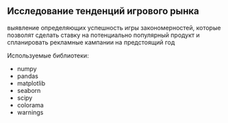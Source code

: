 ## Исследование тенденций игрового рынка

выявление определяющих успешность игры закономерностей, которые позволят сделать ставку на потенциально популярный продукт и спланировать рекламные кампании на предстоящий год

Используемые библиотеки:

-   numpy
-   pandas
-   matplotlib
-   seaborn
-   scipy
-   colorama
-   warnings
